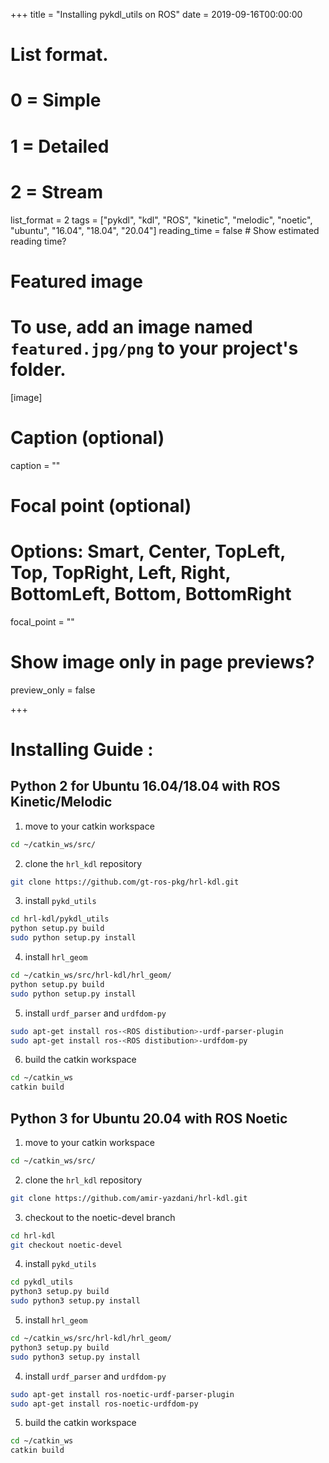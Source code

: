 +++
title = "Installing pykdl_utils on ROS"
date = 2019-09-16T00:00:00

# List format.
#   0 = Simple
#   1 = Detailed
#   2 = Stream
list_format = 2
tags = ["pykdl", "kdl", "ROS", "kinetic", "melodic", "noetic", "ubuntu", "16.04", "18.04", "20.04"]
reading_time = false  # Show estimated reading time?
# Featured image
# To use, add an image named `featured.jpg/png` to your project's folder.
[image]
  # Caption (optional)
  caption = ""

  # Focal point (optional)
  # Options: Smart, Center, TopLeft, Top, TopRight, Left, Right, BottomLeft, Bottom, BottomRight
  focal_point = ""

  # Show image only in page previews?
  preview_only = false

+++
# Installing Guide :
## Python 2 for Ubuntu 16.04/18.04 with ROS Kinetic/Melodic
1) move to your catkin workspace
```bash
cd ~/catkin_ws/src/
```
2) clone the `hrl_kdl` repository
```bash
git clone https://github.com/gt-ros-pkg/hrl-kdl.git
```
3) install `pykd_utils`
```bash
cd hrl-kdl/pykdl_utils
python setup.py build
sudo python setup.py install
```
4) install `hrl_geom`
```bash
cd ~/catkin_ws/src/hrl-kdl/hrl_geom/
python setup.py build
sudo python setup.py install
```
5) install `urdf_parser` and `urdfdom-py`
```bash
sudo apt-get install ros-<ROS distibution>-urdf-parser-plugin
sudo apt-get install ros-<ROS distibution>-urdfdom-py
```
6) build the catkin workspace
```bash
cd ~/catkin_ws
catkin build
```
## Python 3 for Ubuntu 20.04 with ROS Noetic
1) move to your catkin workspace
```bash
cd ~/catkin_ws/src/
```
2) clone the `hrl_kdl` repository
```bash
git clone https://github.com/amir-yazdani/hrl-kdl.git
```
3) checkout to the noetic-devel branch
```bash
cd hrl-kdl
git checkout noetic-devel
```
4) install `pykd_utils`
```bash
cd pykdl_utils
python3 setup.py build
sudo python3 setup.py install
```
5) install `hrl_geom`
```bash
cd ~/catkin_ws/src/hrl-kdl/hrl_geom/
python3 setup.py build
sudo python3 setup.py install
```
4) install `urdf_parser` and `urdfdom-py`
```bash
sudo apt-get install ros-noetic-urdf-parser-plugin
sudo apt-get install ros-noetic-urdfdom-py
```
5) build the catkin workspace
```bash
cd ~/catkin_ws
catkin build
```
